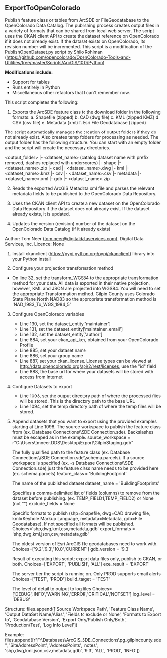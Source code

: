 ## ExportToOpenColorado

Publish feature class or tables from ArcSDE or FileGeodatabase to the OpenColorado Data Catalog. The publishing process creates output files in a variety of formats that can be shared from local web server. The script uses the CKAN client API to create the dataset reference on OpenColorado if it does not already exist. If the dataset exists on OpenColorado, its revision number will be incremented. This script is a modification of the PublishOpenDataset.py script by Shilo Rohlman (https://github.com/opencolorado/OpenColorado-Tools-and-Utilities/tree/master/Scripts/ArcGIS/10.0/Python)

**Modifications include:**
  - Support for tables
  - Runs entirely in Python
  - Miscellaneous other refactors that I can't remember now.

This script completes the following:
1. Exports the ArcSDE feature class to the download folder in the following formats:
  a. Shapefile (zipped)
  b. CAD (dwg file)
  c. KML (zipped KMZ)
  d. CSV (csv file)
  e. Metadata (xml)
  f. Esri File Geodatabase (zipped)

The script automatically manages the creation of output folders if they do not already exist.  Also creates temp folders for processing as needed. The output folder has the following structure. You can start with an empty folder and the script will create the necessary directories.

<output_folder>
|- <dataset_name> (catalog dataset name with prefix removed, dashes replaced with underscores)
  |- shape
    |- <dataset_name>.zip
  |- cad
    |- <dataset_name>.dwg
  |- kml 
    |- <dataset_name>.kmz
  |- csv 
    |- <dataset_name>.csv
  |- metadata 
    |- <dataset_name>.xml
  |- gdb
    |- <dataset_name>.zip

2. Reads the exported ArcGIS Metadata xml file and parses the relevant metadata fields to be published to the OpenColorado Data Repository.

3. Uses the CKAN client API to create a new dataset on the OpenColorado Data Repository if the dataset does not already exist. If the dataset already exists, it is updated. 

4. Updates the version (revision) number of the dataset on the OpenColorado Data Catalog (if it already exists)

Author: Tom Neer (tom.neer@digitaldataservices.com), Digital Data Services, Inc.
Licence: None


1. Install ckanclient (https://pypi.python.org/pypi/ckanclient) library into your Python install

2. Configure your projection transformation method
  - On line 32, set the transform_WGS84 to the appropriate transformation method for your data. All data is exported in their native projection, however, KML and JSON are projected into WGS84. You will need to set the appropriate Transformation method. Gilpin County uses Colorado State Plane North NAD83 so the appropriate transformation method is 'NAD_1983_To_WGS_1984_5'

3. Configure OpenColorado variables
    - Line 130, set the dataset_entity['maintainer']
	- Line 131, set the dataset_entity['maintainer_email']
	- Line 132, set the dataset_entity['author']
	- Line 884, set your ckan_api_key, obtained from your OpenColorado Profile
	- Line 885, set your dataset name
	- Line 886, set your group name
	- Line 887, set your ckan_license. License types can be viewed at http://data.opencolorado.org/api/2/rest/licenses, use the "id" field
	- Line 888, the base url for where your datasets will be stored with access from Internet
	
4. Configure Datasets to export
	- Line 1093, set the output directory path of where the processed files will be stored. This is the directory path to the base URL
	- Line 1094, set the temp directory path of where the temp files will be stored.
	
5. Append datasets that you want to export using the provided examples starting at Line 1098.
  The source workspace to publish the feature class from
    (ex. Database Connections\\\\SDE Connection.sde).
    Backslashes must be escaped as in the example.
    source_workspace = r"C:\Users\tmneer.DDS\Desktop\Export\GilpinStaging.gdb"

    The fully qualified path to the feature class
    (ex. Database Connections\\\\SDE Connection.sde\\\\schema.parcels).
    If a source workspace is specified
    (ex. -s Database Connections\\\\SDE Connection.sde)
    just the feature class name needs to be provided here (ex. schema.parcels)
    feature_class = 'BuildingFootprint'

    The name of the published dataset
    dataset_name = 'BuildingFootprints'

    Specifies a comma-delimited list of fields (columns) to remove from the
    dataset before publishing. (ex. TEMP_FIELD1,TEMP_FIELD2) or None (not "")
    exclude_fields = None

    Specific formats to publish (shp=Shapefile, dwg=CAD drawing file,
    kml=Keyhole Markup Language, metadata=Metadata, gdb=File Geodatabase).
    If not specified all formats will be published.
    Choices='shp,dwg,kml,csv,metadata,gdb'
    export_formats = 'shp,dwg,kml,json,csv,metadata,gdb'

    The oldest version of Esri ArcGIS file geodatabases need to work with.
    Choices=['9.2','9.3','10.0','CURRENT']
    gdb_version = '9.3'

    Result of executing this script; export data files only, publish to CKAN, or both.
    Choices=['EXPORT', 'PUBLISH', 'ALL']
    exe_result = 'EXPORT'

    The server tier the script is running on.
    Only PROD supports email alerts
    Choices=['TEST', 'PROD']
    build_target = 'TEST'

    The level of detail to output to log files
    Choices=['DEBUG','INFO','WARNING','ERROR','CRITICAL','NOTSET']
    log_level = 'DEBUG'

Structure:
    files.append(['Source Workspace Path',
                 'Feature Class Name', 'Output DataSet Name/Alias',
                 'Fields to exclude or None',
                 'Formats to Export to', 'Geodatabase Version',
                 'Export Only/Publish Only/Both', 'Production/Test', 'Log Info Level'])
				 
Example:
    files.append([r"F:\Databases\ArcGIS_SDE_Connections\pg_gilpincounty.sde",
                 'SiteAddressPoint', 'AddressPoints',
                 'notes',
                 'shp,dwg,kml,json,csv,metadata,gdb', '9.3',
                 'ALL', 'PROD', 'INFO'])

	
	
